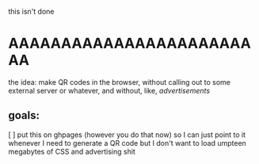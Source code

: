 this isn't done

# AAAAAAAAAAAAAAAAAAAAAAAAA

the idea: make QR codes in the browser, without calling out to some external server or whatever, and without, like, *advertisements*

## goals:
[ ] put this on ghpages
  (however you do that now) so I can just point to it whenever I need to generate a QR code but I don't want to load umpteen megabytes of CSS and advertising shit
